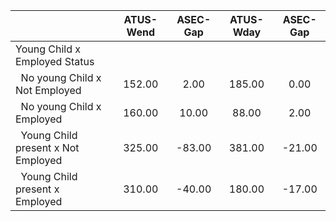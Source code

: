 
|                      |    ATUS-Wend |     ASEC-Gap |    ATUS-Wday |     ASEC-Gap |
| -------------------- | :----------: | :----------: | :----------: | :----------: |
| Young Child x Employed Status |              |              |              |              |
| &nbsp;&nbsp;No young Child x Not Employed |       152.00 |         2.00 |       185.00 |         0.00 |
| &nbsp;&nbsp;No young Child x Employed |       160.00 |        10.00 |        88.00 |         2.00 |
| &nbsp;&nbsp;Young Child present x Not Employed |       325.00 |       -83.00 |       381.00 |       -21.00 |
| &nbsp;&nbsp;Young Child present x Employed |       310.00 |       -40.00 |       180.00 |       -17.00 |

